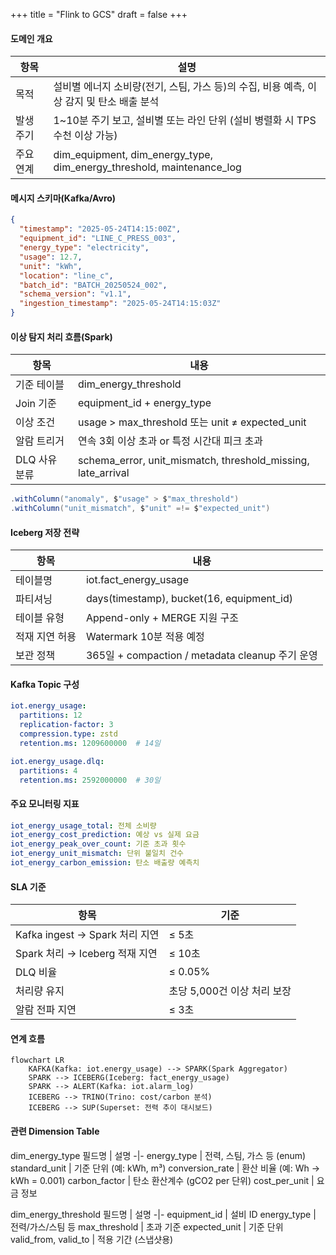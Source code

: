 +++
title = "Flink to GCS"
draft = false
+++
#### 도메인 개요
항목 | 설명
-|-
목적 | 설비별 에너지 소비량(전기, 스팀, 가스 등)의 수집, 비용 예측, 이상 감지 및 탄소 배출 분석
발생 주기 | 1~10분 주기 보고, 설비별 또는 라인 단위 (설비 병렬화 시 TPS 수천 이상 가능)
주요 연계 | dim_equipment, dim_energy_type, dim_energy_threshold, maintenance_log

#### 메시지 스키마(Kafka/Avro)
```json
{
  "timestamp": "2025-05-24T14:15:00Z",
  "equipment_id": "LINE_C_PRESS_003",
  "energy_type": "electricity",
  "usage": 12.7,
  "unit": "kWh",
  "location": "line_c",
  "batch_id": "BATCH_20250524_002",
  "schema_version": "v1.1",
  "ingestion_timestamp": "2025-05-24T14:15:03Z"
}
```

#### 이상 탐지 처리 흐름(Spark)
항목 | 내용
-|-
기준 테이블 | dim_energy_threshold
Join 기준 | equipment_id + energy_type
이상 조건 | usage > max_threshold 또는 unit ≠ expected_unit
알람 트리거 | 연속 3회 이상 초과 or 특정 시간대 피크 초과
DLQ 사유 분류 | schema_error, unit_mismatch, threshold_missing, late_arrival
```scala
.withColumn("anomaly", $"usage" > $"max_threshold")
.withColumn("unit_mismatch", $"unit" =!= $"expected_unit")
```

#### Iceberg 저장 전략
항목 | 내용
-|-
테이블명 | iot.fact_energy_usage
파티셔닝 | days(timestamp), bucket(16, equipment_id)
테이블 유형 | Append-only + MERGE 지원 구조
적재 지연 허용 | Watermark 10분 적용 예정
보관 정책 | 365일 + compaction / metadata cleanup 주기 운영

#### Kafka Topic 구성
```yaml
iot.energy_usage:
  partitions: 12
  replication-factor: 3
  compression.type: zstd
  retention.ms: 1209600000  # 14일

iot.energy_usage.dlq:
  partitions: 4
  retention.ms: 2592000000  # 30일
```

#### 주요 모니터링 지표
```yaml
iot_energy_usage_total: 전체 소비량
iot_energy_cost_prediction: 예상 vs 실제 요금
iot_energy_peak_over_count: 기준 초과 횟수
iot_energy_unit_mismatch: 단위 불일치 건수
iot_energy_carbon_emission: 탄소 배출량 예측치
```

#### SLA 기준
항목 | 기준
-|-
Kafka ingest → Spark 처리 지연 | ≤ 5초
Spark 처리 → Iceberg 적재 지연 | ≤ 10초
DLQ 비율 | ≤ 0.05%
처리량 유지 | 초당 5,000건 이상 처리 보장
알람 전파 지연 | ≤ 3초


#### 연계 흐름
```mermaid
flowchart LR
    KAFKA(Kafka: iot.energy_usage) --> SPARK(Spark Aggregator)
    SPARK --> ICEBERG(Iceberg: fact_energy_usage)
    SPARK --> ALERT(Kafka: iot.alarm_log)
    ICEBERG --> TRINO(Trino: cost/carbon 분석)
    ICEBERG --> SUP(Superset: 전력 추이 대시보드)
```

#### 관련 Dimension Table
dim_energy_type
필드명 | 설명
-|-
energy_type | 전력, 스팀, 가스 등 (enum)
standard_unit | 기준 단위 (예: kWh, m³)
conversion_rate | 환산 비율 (예: Wh → kWh = 0.001)
carbon_factor | 탄소 환산계수 (gCO2 per 단위)
cost_per_unit | 요금 정보

dim_energy_threshold
필드명 | 설명
-|-
equipment_id | 설비 ID
energy_type | 전력/가스/스팀 등
max_threshold | 초과 기준
expected_unit | 기준 단위
valid_from, valid_to | 적용 기간 (스냅샷용)



